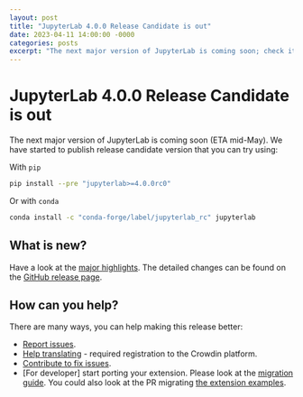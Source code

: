 ```yaml
---
layout: post
title: "JupyterLab 4.0.0 Release Candidate is out"
date: 2023-04-11 14:00:00 -0000
categories: posts
excerpt: "The next major version of JupyterLab is coming soon; check it out."
---
```


# JupyterLab 4.0.0 Release Candidate is out

The next major version of JupyterLab is coming soon (ETA mid-May). We have
started to publish release candidate version that you can try using:

With `pip`

```sh
pip install --pre "jupyterlab>=4.0.0rc0"
```

Or with `conda`

```sh
conda install -c "conda-forge/label/jupyterlab_rc" jupyterlab
```

## What is new?

Have a look at the [major highlights](https://hackmd.io/@fcollonval/HJiUph5bn).
The detailed changes can be found on the [GitHub release page](https://github.com/jupyterlab/jupyterlab/releases/tag/v4.0.0b1).

## How can you help?

There are many ways, you can help making this release better:

- [Report issues](https://github.com/jupyterlab/jupyterlab/issues/new/choose).
- [Help translating](https://crowdin.com/project/jupyterlab) - required registration to the Crowdin platform.
- [Contribute to fix issues]().
- [For developer] start porting your extension. Please look at the [migration guide](https://jupyterlab.readthedocs.io/en/latest/extension/extension_migration.html#jupyterlab-3-x-to-4-x). You could also look at the PR migrating [the extension examples](https://github.com/jupyterlab/extension-examples/pull/225).
